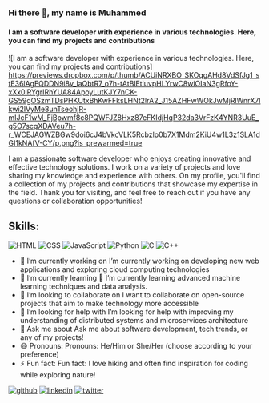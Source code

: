 ### Hi there 👋, my name is Muhammed
#### I am a software developer with experience in various technologies. Here, you can find my projects and contributions
![I am a software developer with experience in various technologies. Here, you can find my projects and contributions] https://previews.dropbox.com/p/thumb/ACUiNRXBO_SKOqgAHd8VdSfJg1_stE36lAgFQDDN9i8v_laQbtR7_o7h-tAtBlEtluvpHLYrwC8wiOIaN3gRfoY-xXx0lRYgrIRhYUA84ApoyLutKJY7nCK-GS59gOSzmTDsPHKUtxBhKwFFksLHNt2lrA2_J15AZHFwWOkJwMjRlWnrX7lkwi2lVyMe8unTseohjR-mIJcF1wM_FjBpwmf8c8PQWFJZ8Hxz87eFKIdjHqP32da3VrFzK4YNR3UuE_g5O7scgXDAVeu7h-r_WCEJAGWZBGw9doi6cJ4bVkcVLK5Rcbzlp0b7X1Mdm2KiU4w1L3z1SLA1dGI1kNAfV-CY/p.png?is_prewarmed=true

I am a passionate software developer who enjoys creating innovative and effective technology solutions. I work on a variety of projects and love sharing my knowledge and experience with others. On my profile, you'll find a collection of my projects and contributions that showcase my expertise in the field. Thank you for visiting, and feel free to reach out if you have any questions or collaboration opportunities!

## Skills: 
![HTML](https://img.icons8.com/color/20/000000/html-5.png) ![CSS](https://img.icons8.com/color/20/000000/css3.png) 
  ![JavaScript](https://img.icons8.com/color/20/000000/javascript.png) 
 ![Python](https://img.icons8.com/color/20/000000/python.png) 
 ![C](https://img.icons8.com/color/20/000000/c-programming.png) 
  ![C++](https://img.icons8.com/color/20/000000/c-plus-plus-logo.png) 

- 🔭 I’m currently working on I’m currently working on developing new web applications and exploring cloud computing technologies 
- 🌱 I’m currently learning 🌱 I’m currently learning advanced machine learning techniques and data analysis. 
- 👯 I’m looking to collaborate on I want to collaborate on open-source projects that aim to make technology more accessible 
- 🤔 I’m looking for help with I’m looking for help with improving my understanding of distributed systems and microservices architecture 
- 💬 Ask me about  Ask me about software development, tech trends, or any of my projects! 
- 😄 Pronouns: Pronouns: He/Him or She/Her (choose according to your preference) 
- ⚡ Fun fact:  Fun fact: I love hiking and often find inspiration for coding while exploring nature! 


[<img src='https://img.icons8.com/color/40/000000/github--v1.png' alt='github'>](https://github.com/mm7mm)
[<img src='https://img.icons8.com/color/40/000000/linkedin.png' alt='linkedin'>](https://www.linkedin.com/in/mohamed-abdalrazeq-4a0b2a2b7/)
[<img src='https://img.icons8.com/color/40/000000/twitter--v1.png' alt='twitter'>](https://twitter.com/m7mmd_abd)
